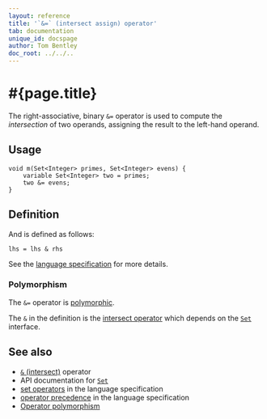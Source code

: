 ```yaml
---
layout: reference
title: '`&=` (intersect assign) operator'
tab: documentation
unique_id: docspage
author: Tom Bentley
doc_root: ../../..
---
```


# #{page.title}

The right-associative, binary `&=` operator is used to compute the 
*intersection* of two operands, assigning the result to the left-hand 
operand.

## Usage 

<!-- check:none -->
<!-- try: -->
    void m(Set<Integer> primes, Set<Integer> evens) {
        variable Set<Integer> two = primes;
        two &= evens;
    }

## Definition

And is defined as follows:

<!-- check:none -->
<!-- try: -->
    lhs = lhs & rhs

See the [language specification](#{site.urls.spec_current}#sets) for 
more details.

### Polymorphism

The `&=` operator is [polymorphic](#{page.doc_root}/reference/operator/operator-polymorphism). 

The `&` in the definition is the [intersect operator](../intersect) which 
depends on the [`Set`](#{site.urls.apidoc_current}/Set.type.html) interface.

## See also

* [`&` (intersect)](../intersect) operator
* API documentation for [`Set`](#{site.urls.apidoc_current}/Set.type.html)
* [set operators](#{site.urls.spec_current}#sets) in the 
  language specification
* [operator precedence](#{site.urls.spec_current}#operatorprecedence) in the 
  language specification
* [Operator polymorphism](#{page.doc_root}/tour/language-module/#operator_polymorphism) 

